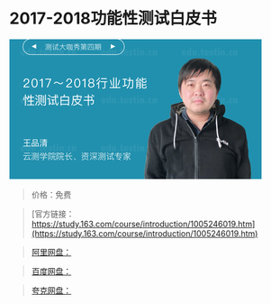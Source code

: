 # 2017-2018功能性测试白皮书

![img](../../../assets/study163/free/f1d4c518-f6a1-4306-b3e0-b30c616949af.png)

> 价格：免费

> [官方链接：https://study.163.com/course/introduction/1005246019.htm](https://study.163.com/course/introduction/1005246019.htm)

> [阿里网盘：]()

> [百度网盘：]()

> [夸克网盘：]()
